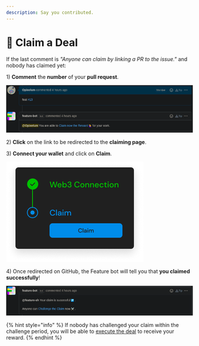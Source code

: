 ```yaml
---
description: Say you contributed.
---
```


# 🙋 Claim a Deal

If the last comment is _"Anyone can claim by linking a PR to the issue."_ and nobody has claimed yet:

1\) **Comment** the **number** of your **pull request**.

![Linking a PR to claim](<../.gitbook/assets/claim_command.png>)

2\) **Click** on the link to be redirected to the **claiming page**.

3\) **Connect your wallet** and click on **Claim**.

![Claim your reward](<../.gitbook/assets/web3_claim.png>)

4\) Once redirected on GitHub, the Feature bot will tell you that **you claimed successfully**!

![](<../.gitbook/assets/successful_claim.png>)

{% hint style="info" %}
If nobody has challenged your claim within the challenge period, you will be able to [execute the deal](refund.md#the-basics) to receive your reward.
{% endhint %}
